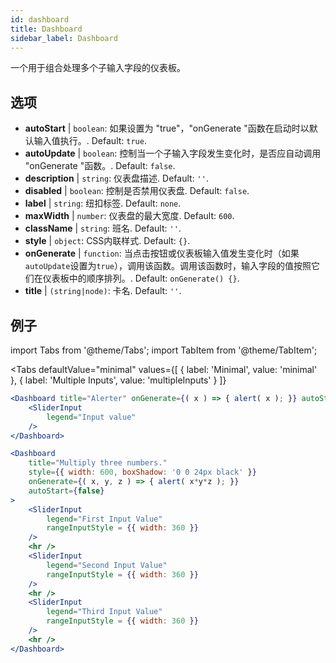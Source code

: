 ```yaml
--- 
id: dashboard 
title: Dashboard
sidebar_label: Dashboard 
---
```


一个用于组合处理多个子输入字段的仪表板。

## 选项

* __autoStart__ | `boolean`: 如果设置为 "true"，"onGenerate "函数在启动时以默认输入值执行。. Default: `true`.
* __autoUpdate__ | `boolean`: 控制当一个子输入字段发生变化时，是否应自动调用 "onGenerate "函数。. Default: `false`.
* __description__ | `string`: 仪表盘描述. Default: `''`.
* __disabled__ | `boolean`: 控制是否禁用仪表盘. Default: `false`.
* __label__ | `string`: 纽扣标签. Default: `none`.
* __maxWidth__ | `number`: 仪表盘的最大宽度. Default: `600`.
* __className__ | `string`: 班名. Default: `''`.
* __style__ | `object`: CSS内联样式. Default: `{}`.
* __onGenerate__ | `function`: 当点击按钮或仪表板输入值发生变化时（如果`autoUpdate`设置为`true`），调用该函数。调用该函数时，输入字段的值按照它们在仪表板中的顺序排列。. Default: `onGenerate() {}`.
* __title__ | `(string|node)`: 卡名. Default: `''`.


## 例子

import Tabs from '@theme/Tabs';
import TabItem from '@theme/TabItem';

<Tabs
    defaultValue="minimal"
    values={[
        { label: 'Minimal', value: 'minimal' },
        { label: 'Multiple Inputs', value: 'multipleInputs' }
    ]}
>

<TabItem value="minimal"> 

```jsx live
<Dashboard title="Alerter" onGenerate={( x ) => { alert( x ); }} autoStart={false} >
    <SliderInput
        legend="Input value"
    />
</Dashboard>
```

</TabItem>

<TabItem value="multipleInputs" > 

```jsx live
<Dashboard 
    title="Multiply three numbers."
    style={{ width: 600, boxShadow: '0 0 24px black' }}
    onGenerate={( x, y, z ) => { alert( x*y*z ); }} 
    autoStart={false} 
>
    <SliderInput
        legend="First Input Value"
        rangeInputStyle = {{ width: 360 }}
    />
    <hr />
    <SliderInput
        legend="Second Input Value"
        rangeInputStyle = {{ width: 360 }}
    />
    <hr />
    <SliderInput
        legend="Third Input Value"
        rangeInputStyle = {{ width: 360 }}
    />
    <hr />
</Dashboard>
```

</TabItem>

</Tabs>
